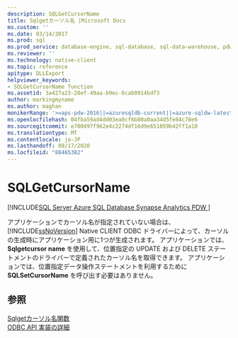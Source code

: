 ```yaml
---
description: SQLGetCursorName
title: Sqlgetカーソル名 |Microsoft Docs
ms.custom: ''
ms.date: 03/14/2017
ms.prod: sql
ms.prod_service: database-engine, sql-database, sql-data-warehouse, pdw
ms.reviewer: ''
ms.technology: native-client
ms.topic: reference
apitype: DLLExport
helpviewer_keywords:
- SQLGetCursorName function
ms.assetid: 3a427a23-28ef-49aa-b9ec-6cab0914bdf3
author: markingmyname
ms.author: maghan
monikerRange: '>=aps-pdw-2016||=azuresqldb-current||=azure-sqldw-latest||>=sql-server-2016||=sqlallproducts-allversions||>=sql-server-linux-2017||=azuresqldb-mi-current'
ms.openlocfilehash: 04fba59ad4dd03ea0cf6b80a0aa34d5fe84c78e6
ms.sourcegitcommit: e700497f962e4c2274df16d9e651059b42ff1a10
ms.translationtype: MT
ms.contentlocale: ja-JP
ms.lasthandoff: 08/17/2020
ms.locfileid: "88465382"
---
```

# <a name="sqlgetcursorname"></a>SQLGetCursorName
[!INCLUDE[SQL Server Azure SQL Database Synapse Analytics PDW ](../../includes/applies-to-version/sql-asdb-asdbmi-asa-pdw.md)]

  アプリケーションでカーソル名が指定されていない場合は、 [!INCLUDE[ssNoVersion](../../includes/ssnoversion-md.md)] Native CLIENT ODBC ドライバーによって、カーソルの生成時にアプリケーション用に1つが生成されます。 アプリケーションでは、 **Sqlgetcursor name** を使用して、位置指定の UPDATE および DELETE ステートメントのドライバーで定義されたカーソル名を取得できます。 アプリケーションでは、位置指定データ操作ステートメントを利用するために **SQLSetCursorName** を呼び出す必要はありません。  
  
## <a name="see-also"></a>参照  
 [Sqlgetカーソル名関数](https://go.microsoft.com/fwlink/?LinkId=59349)   
 [ODBC API 実装の詳細](../../relational-databases/native-client-odbc-api/odbc-api-implementation-details.md)  
  
  
